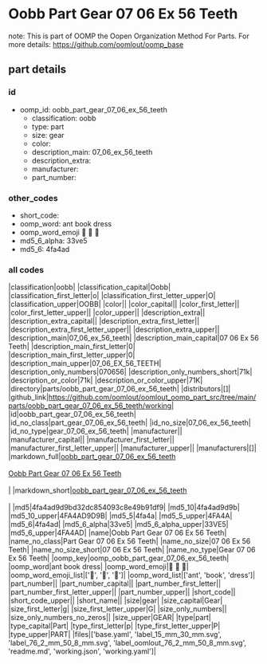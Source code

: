 # Oobb Part Gear 07 06 Ex 56 Teeth  

note: This is part of OOMP the Oopen Organization Method For Parts. For more details: https://github.com/oomlout/oomp_base

##  part details





### id
* oomp_id: oobb_part_gear_07_06_ex_56_teeth
  * classification: oobb
  * type: part
  * size: gear
  * color: 
  * description_main: 07_06_ex_56_teeth
  * description_extra: 
  * manufacturer: 
  * part_number: 

### other_codes
* short_code: 
* oomp_word: ant book dress
* oomp_word_emoji :ant: :book: :dress:
* md5_6_alpha: 33ve5
* md5_6: 4fa4ad

### all codes 
|classification|oobb|
|classification_capital|Oobb|
|classification_first_letter|o|
|classification_first_letter_upper|O|
|classification_upper|OOBB|
|color||
|color_capital||
|color_first_letter||
|color_first_letter_upper||
|color_upper||
|description_extra||
|description_extra_capital||
|description_extra_first_letter||
|description_extra_first_letter_upper||
|description_extra_upper||
|description_main|07_06_ex_56_teeth|
|description_main_capital|07 06 Ex 56 Teeth|
|description_main_first_letter|0|
|description_main_first_letter_upper|0|
|description_main_upper|07_06_EX_56_TEETH|
|description_only_numbers|070656|
|description_only_numbers_short|71k|
|description_or_color|71k|
|description_or_color_upper|71K|
|directory|parts/oobb_part_gear_07_06_ex_56_teeth|
|distributors|[]|
|github_link|https://github.com/oomlout/oomlout_oomp_part_src/tree/main/parts/oobb_part_gear_07_06_ex_56_teeth/working|
|id|oobb_part_gear_07_06_ex_56_teeth|
|id_no_class|part_gear_07_06_ex_56_teeth|
|id_no_size|07_06_ex_56_teeth|
|id_no_type|gear_07_06_ex_56_teeth|
|manufacturer||
|manufacturer_capital||
|manufacturer_first_letter||
|manufacturer_first_letter_upper||
|manufacturer_upper||
|manufacturers|[]|
|markdown_full|[oobb_part_gear_07_06_ex_56_teeth](https://github.com/oomlout/oomlout_oomp_part_src/tree/main/parts/oobb_part_gear_07_06_ex_56_teeth/working)<br>[](https://github.com/oomlout/oomlout_oomp_part_src/tree/main/parts/oobb_part_gear_07_06_ex_56_teeth/working)<br>[Oobb Part Gear 07 06 Ex 56 Teeth](https://github.com/oomlout/oomlout_oomp_part_src/tree/main/parts/oobb_part_gear_07_06_ex_56_teeth/working)<br><br>|
|markdown_short|[oobb_part_gear_07_06_ex_56_teeth](https://github.com/oomlout/oomlout_oomp_part_src/tree/main/parts/oobb_part_gear_07_06_ex_56_teeth/working)<br><br>|
|md5|4fa4ad9d9bd32dc854093c8e49b91df9|
|md5_10|4fa4ad9d9b|
|md5_10_upper|4FA4AD9D9B|
|md5_5|4fa4a|
|md5_5_upper|4FA4A|
|md5_6|4fa4ad|
|md5_6_alpha|33ve5|
|md5_6_alpha_upper|33VE5|
|md5_6_upper|4FA4AD|
|name|Oobb Part Gear 07 06 Ex 56 Teeth|
|name_no_class|Part Gear 07 06 Ex 56 Teeth|
|name_no_size|07 06 Ex 56 Teeth|
|name_no_size_short|07 06 Ex 56 Teeth|
|name_no_type|Gear 07 06 Ex 56 Teeth|
|oomp_key|oomp_oobb_part_gear_07_06_ex_56_teeth|
|oomp_word|ant book dress|
|oomp_word_emoji|:ant: :book: :dress:|
|oomp_word_emoji_list|[':ant:', ':book:', ':dress:']|
|oomp_word_list|['ant', 'book', 'dress']|
|part_number||
|part_number_capital||
|part_number_first_letter||
|part_number_first_letter_upper||
|part_number_upper||
|short_code||
|short_code_upper||
|short_name||
|size|gear|
|size_capital|Gear|
|size_first_letter|g|
|size_first_letter_upper|G|
|size_only_numbers||
|size_only_numbers_no_zeros||
|size_upper|GEAR|
|type|part|
|type_capital|Part|
|type_first_letter|p|
|type_first_letter_upper|P|
|type_upper|PART|
|files|['base.yaml', 'label_15_mm_30_mm.svg', 'label_76_2_mm_50_8_mm.svg', 'label_oomlout_76_2_mm_50_8_mm.svg', 'readme.md', 'working.json', 'working.yaml']|
